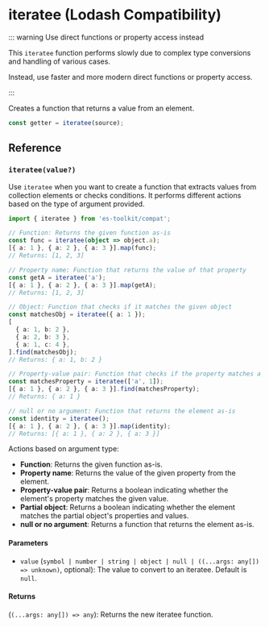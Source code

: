 # iteratee (Lodash Compatibility)

::: warning Use direct functions or property access instead

This `iteratee` function performs slowly due to complex type conversions and handling of various cases.

Instead, use faster and more modern direct functions or property access.

:::

Creates a function that returns a value from an element.

```typescript
const getter = iteratee(source);
```

## Reference

### `iteratee(value?)`

Use `iteratee` when you want to create a function that extracts values from collection elements or checks conditions. It performs different actions based on the type of argument provided.

```typescript
import { iteratee } from 'es-toolkit/compat';

// Function: Returns the given function as-is
const func = iteratee(object => object.a);
[{ a: 1 }, { a: 2 }, { a: 3 }].map(func);
// Returns: [1, 2, 3]

// Property name: Function that returns the value of that property
const getA = iteratee('a');
[{ a: 1 }, { a: 2 }, { a: 3 }].map(getA);
// Returns: [1, 2, 3]

// Object: Function that checks if it matches the given object
const matchesObj = iteratee({ a: 1 });
[
  { a: 1, b: 2 },
  { a: 2, b: 3 },
  { a: 1, c: 4 },
].find(matchesObj);
// Returns: { a: 1, b: 2 }

// Property-value pair: Function that checks if the property matches a specific value
const matchesProperty = iteratee(['a', 1]);
[{ a: 1 }, { a: 2 }, { a: 3 }].find(matchesProperty);
// Returns: { a: 1 }

// null or no argument: Function that returns the element as-is
const identity = iteratee();
[{ a: 1 }, { a: 2 }, { a: 3 }].map(identity);
// Returns: [{ a: 1 }, { a: 2 }, { a: 3 }]
```

Actions based on argument type:

- **Function**: Returns the given function as-is.
- **Property name**: Returns the value of the given property from the element.
- **Property-value pair**: Returns a boolean indicating whether the element's property matches the given value.
- **Partial object**: Returns a boolean indicating whether the element matches the partial object's properties and values.
- **null or no argument**: Returns a function that returns the element as-is.

#### Parameters

- `value` (`symbol | number | string | object | null | ((...args: any[]) => unknown)`, optional): The value to convert to an iteratee. Default is `null`.

#### Returns

(`(...args: any[]) => any`): Returns the new iteratee function.
